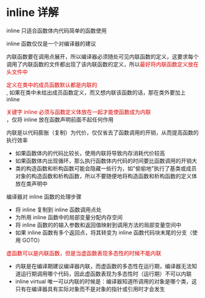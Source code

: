 # inline 详解

inline 只适合函数体内代码简单的函数使用

inline 函数仅仅是一个对编译器的建议

内联函数要在调用点展开，所以编译器必须随处可见内联函数的定义，这要求每个调用了内联函数的文件都出现了该内联函数的定义，所以<font color="#dd0000">最好将内联函数定义放在头文件中</font><br />

<font color="#dd0000">定义在类中的成员函数默认都是内联的</font><br />, 如果在类中未给出成员函数定义，而又想内联该函数的话，那在类外要加上 inline 

<font color="#dd0000">关键字 inline 必须与函数定义体放在一起才能使函数成为内联</font><br />，仅将 inline 放在函数声明前面不起任何作用

内联是以代码膨胀（复制）为代价，仅仅省去了函数调用的开销，从而提高函数的执行效率
+ 如果函数体内的代码比较长，使用内联将导致内存消耗代价较高
+ 如果函数体内出现循环，那么执行函数体内代码的时间要比函数调用的开销大
+ 类的构造函数和析构函数可能会隐藏一些行为，如"偷偷地"执行了基类或成员对象的构造函数和析构函数，所以不要随便地将构造函数和析构函数的定义体放在类声明中

编译器对 inline 函数的处理步骤
- 将 inline 复制到 inline 函数调用点处
- 为所用 inline 函数中的局部变量分配内存空间
- 将 inline 函数的的输入参数和返回值映射到调用方法的局部变量空间中
- 如果 inline 函数有多个返回点，将其转变为 inline 函数代码块末尾的分支（使用 GOTO）

<font color="#dd0000">虚函数可以是内联函数，但是当虚函数表现多态性的时候不能内联</font><br />
- 内联是在编译期建议编译器内联，而虚函数的多态性在运行期，编译器无法知道运行期调用哪个代码，因此虚函数表现为多态性时（运行期）不可以内联
- inline virtual 唯一可以内联的时候是：编译器知道所调用的对象是哪个类，这只有在编译器具有实际对象而不是对象的指针或引用时才会发生
